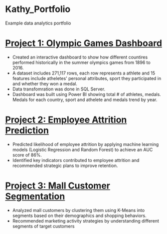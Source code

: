 # Kathy_Portfolio
Example data analytics portfolio


# [Project 1: Olympic Games Dashboard](https://github.com/liuqiuye925/Olympic-Games-Dashboard)
* Created an interactive dashboard to show how different countires performed historically in the summer olympics games from 1896 to 2016.
* A dataset includes 271,117 rows, each row represents a athlete and 15 features include atheletes' personal attributes, sport they participated in and whether they won a medal.
* Data transfomration was done in SQL Server.
* Dashboard was built using Power BI showing total # of athletes, medals. Medals for each country, sport and athelete and medals trend by year.

# [Project 2: Employee Attrition Prediction](https://github.com/liuqiuye925/Employee-Attrition-Prediction)
* Predicted likelihood of employee attrition by applying machine learning models (Logistic Regression and Random Forest) to achieve an AUC score of 86%.
* Identified key indicators contributed to employee attrition and recommended strategic plans
to improve retention.

# [Project 3: Mall Customer Segmentation](https://github.com/datakathyliu/Mall-Customer-Segmentation)
* Analyzed mall customers by clustering them using K-Means into segments based on their demographics and shopping behaviors.
*	Recommended marketing activity strategies by understanding different segments of target customers
